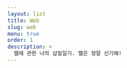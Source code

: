 ```yaml
---
layout: list
title: Web
slug: web
menu: true
order: 1
description: >
  웹에 관한 나의 삽질일기. 웹은 정말 신기해!
---
```

